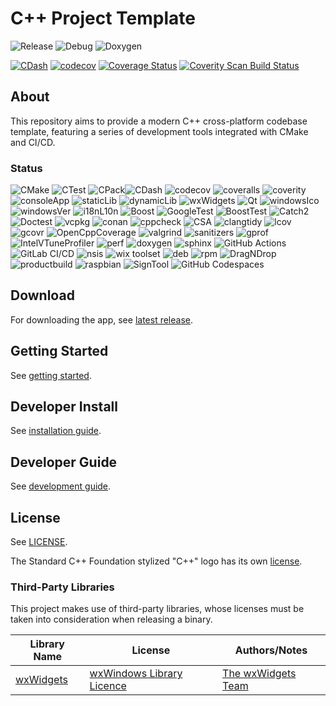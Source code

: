 # C++ Project Template

![Release](https://github.com/MangaD/cpp-project-template/actions/workflows/build-release.yml/badge.svg) ![Debug](https://github.com/MangaD/cpp-project-template/actions/workflows/build-debug.yml/badge.svg) ![Doxygen](https://github.com/MangaD/cpp-project-template/actions/workflows/doxygen-gh-pages.yml/badge.svg)

[![CDash](https://img.shields.io/badge/CDash-dashboard-green)](https://my.cdash.org/index.php?project=cpp-project-template) [![codecov](https://codecov.io/gh/MangaD/cpp-project-template/branch/main/graph/badge.svg?token=4D88K24BF0)](https://codecov.io/gh/MangaD/cpp-project-template) [![Coverage Status](https://coveralls.io/repos/github/MangaD/cpp-project-template/badge.svg?branch=main)](https://coveralls.io/github/MangaD/cpp-project-template?branch=main) <a href="https://scan.coverity.com/projects/mangad-cpp-project-template">
  <img alt="Coverity Scan Build Status"
       src="https://scan.coverity.com/projects/28433/badge.svg"/>
</a>

## About

This repository aims to provide a modern C++ cross-platform codebase template, featuring a series of development tools integrated with CMake and CI/CD.

### Status

![CMake](https://img.shields.io/badge/CMake-done-green) ![CTest](https://img.shields.io/badge/CTest-done-green) ![CPack](https://img.shields.io/badge/CPack-done-green)![CDash](https://img.shields.io/badge/CDash-done-green) ![codecov](https://img.shields.io/badge/codecov-done-green) ![coveralls](https://img.shields.io/badge/coveralls-done-green) ![coverity](https://img.shields.io/badge/coverity-todo-red) ![consoleApp](https://img.shields.io/badge/console%20app-done-green) ![staticLib](https://img.shields.io/badge/static%20library-done-green) ![dynamicLib](https://img.shields.io/badge/dynamic%20library-todo-red) ![wxWidgets](https://img.shields.io/badge/wxWidgets-done-green) ![Qt](https://img.shields.io/badge/Qt-todo-red) ![windowsIco](https://img.shields.io/badge/windows%20icon-done-green)
![windowsVer](https://img.shields.io/badge/windows%20version-done-green) ![i18nL10n](https://img.shields.io/badge/i18n%20and%20L10n-todo-red) ![Boost](https://img.shields.io/badge/boost-todo-red) ![GoogleTest](https://img.shields.io/badge/GoogleTest-done-green) ![BoostTest](https://img.shields.io/badge/Boost.Test-todo-red) ![Catch2](https://img.shields.io/badge/catch2-todo-red) ![Doctest](https://img.shields.io/badge/doctest-todo-red) ![vcpkg](https://img.shields.io/badge/vcpkg-done-green) ![conan](https://img.shields.io/badge/conan-todo-red) ![cppcheck](https://img.shields.io/badge/cppcheck-done-green) ![CSA](https://img.shields.io/badge/clang%20static%20analyzer-done-green) ![clangtidy](https://img.shields.io/badge/clang%20tidy-done-green) ![lcov](https://img.shields.io/badge/lcov-done-green) ![gcovr](https://img.shields.io/badge/gcovr-done-green) ![OpenCppCoverage](https://img.shields.io/badge/OpenCppCoverage-needs%20work-yellow) ![valgrind](https://img.shields.io/badge/valgrind-done-green) ![sanitizers](https://img.shields.io/badge/sanitizers-done-green) ![gprof](https://img.shields.io/badge/gprof-todo-red) ![IntelVTuneProfiler](https://img.shields.io/badge/Intel%20VTune%20Profiler-todo-red) ![perf](https://img.shields.io/badge/perf-todo-red) ![doxygen](https://img.shields.io/badge/doxygen-done-green) ![sphinx](https://img.shields.io/badge/sphinx-needs%20work-yellow) ![GitHub Actions](https://img.shields.io/badge/GitHub%20Actions-done-green) ![GitLab CI/CD](https://img.shields.io/badge/GitLab%20CI/CD-todo-red) ![nsis](https://img.shields.io/badge/nsis-done-green) ![wix toolset](https://img.shields.io/badge/wix%20toolset-done-green) ![deb](https://img.shields.io/badge/deb-done-green) ![rpm](https://img.shields.io/badge/rpm-done-green) ![DragNDrop](https://img.shields.io/badge/DragNDrop-needs%20work-yellow) ![productbuild](https://img.shields.io/badge/productbuild-todo-red) ![raspbian](https://img.shields.io/badge/raspbian-todo-red) ![SignTool](https://img.shields.io/badge/SignTool-todo-red) ![GitHub Codespaces](https://img.shields.io/badge/GitHub%20Codespaces-done-green)

## Download

For downloading the app, see [latest release](https://github.com/MangaD/cpp-project-template/releases/latest).

## Getting Started

See [getting started](./docs/getting_started.md).

## Developer Install

See [installation guide](./docs/install.md).

## Developer Guide

See [development guide](./docs/development_guide.md).

## License

See [LICENSE](./LICENSE).

The Standard C++ Foundation stylized "C++" logo has its own [license](https://isocpp.org/home/terms-of-use).

### Third-Party Libraries

This project makes use of third-party libraries, whose licenses must be taken into consideration when releasing a binary.

| Library Name | License | Authors/Notes |
|-|-|-|
| [wxWidgets](https://www.wxwidgets.org) | [wxWindows Library Licence](https://www.wxwidgets.org/about/licence/) | [The wxWidgets Team](https://www.wxwidgets.org/about/team/) | 
